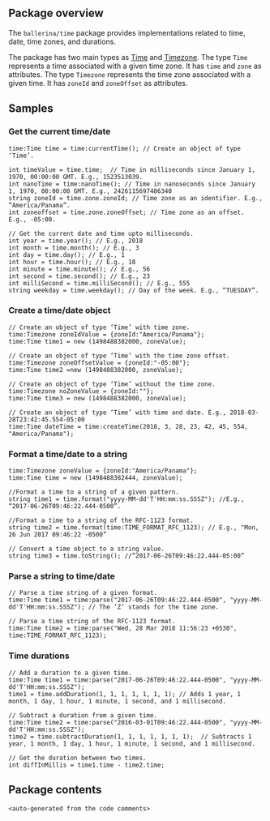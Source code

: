 ## Package overview
The `ballerina/time` package provides implementations related to time, date, time zones, and durations. 

The package has two main types as [Time](time.html#Time) and [Timezone](time.html#Timezone). The type `Time` represents a time associated with a given time zone. It has `time` and `zone` as attributes. The type `Timezone` represents the time zone associated with a given time. It has `zoneId` and `zoneOffset` as attributes.

## Samples

### Get the current time/date

```ballerina
time:Time time = time:currentTime(); // Create an object of type ‘Time’.

int timeValue = time.time;  // Time in milliseconds since January 1, 1970, 00:00:00 GMT. E.g., 1523513039.
int nanoTime = time:nanoTime(); // Time in nanoseconds since January 1, 1970, 00:00:00 GMT. E.g., 2426115697486340
string zoneId = time.zone.zoneId; // Time zone as an identifier. E.g., “America/Panama”.
int zoneoffset = time.zone.zoneOffset; // Time zone as an offset. E.g., -05:00.

// Get the current date and time upto milliseconds.
int year = time.year(); // E.g., 2018
int month = time.month(); // E.g., 3
int day = time.day(); // E.g., 1
int hour = time.hour(); // E.g., 18 
int minute = time.minute(); // E.g., 56 
int second = time.second(); // E.g., 23
int milliSecond = time.milliSecond(); // E.g., 555 
string weekday = time.weekday(); // Day of the week. E.g., “TUESDAY”.
```

### Create a time/date object

```ballerina
// Create an object of type ‘Time’ with time zone.
time:Timezone zoneIdValue = {zoneId:"America/Panama"};
time:Time time1 = new (1498488382000, zoneValue);

// Create an object of type ‘Time’ with the time zone offset.
time:Timezone zoneOffsetValue = {zoneId:"-05:00"};
time:Time time2 =new (1498488382000, zoneValue);

// Create an object of type ‘Time’ without the time zone.
time:Timezone noZoneValue = {zoneId:""};
time:Time time3 = new (1498488382000, zoneValue);

// Create an object of type ‘Time’ with time and date. E.g., 2018-03-28T23:42:45.554-05:00  
time:Time dateTime = time:createTime(2018, 3, 28, 23, 42, 45, 554, "America/Panama");
```


### Format a time/date to a string

```ballerina
time:Timezone zoneValue = {zoneId:"America/Panama"};
time:Time time = new (1498488382444, zoneValue);

//Format a time to a string of a given pattern.
string time1 = time.format("yyyy-MM-dd'T'HH:mm:ss.SSSZ"); //E.g., “2017-06-26T09:46:22.444-0500”.

//Format a time to a string of the RFC-1123 format.
string time2 = time.format(time:TIME_FORMAT_RFC_1123); // E.g., "Mon, 26 Jun 2017 09:46:22 -0500”

// Convert a time object to a string value.
string time3 = time.toString(); //”2017-06-26T09:46:22.444-05:00”
```

### Parse a string to time/date

```ballerina
// Parse a time string of a given format. 
time:Time time1 = time:parse("2017-06-26T09:46:22.444-0500", "yyyy-MM-dd'T'HH:mm:ss.SSSZ"); // The ‘Z’ stands for the time zone.

// Parse a time string of the RFC-1123 format.
time:Time time2 = time:parse("Wed, 28 Mar 2018 11:56:23 +0530", time:TIME_FORMAT_RFC_1123);
```

### Time durations

```ballerina
// Add a duration to a given time.
time:Time time1 = time:parse("2017-06-26T09:46:22.444-0500", "yyyy-MM-dd'T'HH:mm:ss.SSSZ");
time1 = time.addDuration(1, 1, 1, 1, 1, 1, 1); // Adds 1 year, 1 month, 1 day, 1 hour, 1 minute, 1 second, and 1 millisecond.

// Subtract a duration from a given time.
time:Time time2 = time:parse("2016-03-01T09:46:22.444-0500", "yyyy-MM-dd'T'HH:mm:ss.SSSZ");
time2 = time.subtractDuration(1, 1, 1, 1, 1, 1, 1);  // Subtracts 1 year, 1 month, 1 day, 1 hour, 1 minute, 1 second, and 1 millisecond.

// Get the duration between two times.
int diffInMillis = time1.time - time2.time;
```

## Package contents
`<auto-generated from the code comments>`
